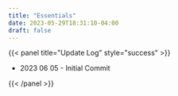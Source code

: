 ```yaml
---
title: "Essentials"
date: 2023-05-29T18:31:10-04:00
draft: false
---
```


{{< panel title="Update Log" style="success" >}}

* 2023 06 05 - Initial Commit

{{< /panel >}}